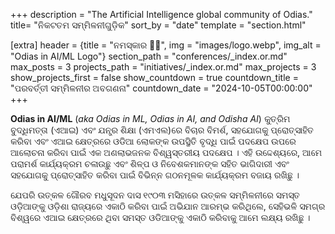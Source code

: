 +++
description = "The Artificial Intelligence global community of Odias."
title= "ନିକଟତମ ସମ୍ମିଳନୀଗୁଡ଼ିକ"
sort_by = "date"
template = "section.html"
    
[extra]
header = {title = "ନମସ୍କାର 🙏🏼", img = "images/logo.webp", img_alt = "Odias in AI/ML Logo"}
section_path = "conferences/_index.or.md"
max_posts = 3
projects_path = "initiatives/_index.or.md"
max_projects = 3
show_projects_first = false
show_countdown = true
countdown_title = "ପରବର୍ତ୍ତୀ ସମ୍ମିଳନୀର ଅବଗଣନା"
countdown_date = "2024-10-05T00:00:00"
+++

**Odias in AI/ML** (*aka Odias in ML, Odias in AI, and Odisha AI*) କୁତ୍ରିମ ବୁଦ୍ଧିମତ୍ତା (ଏଆଇ) ଏବଂ ଯନ୍ତ୍ର ଶିକ୍ଷା (ଏମଏଲ)ରେ ବିଚାର ବିମର୍ଶ, ସହଯୋଗକୁ ପ୍ରୋତ୍ସାହିତ କରିବା ଏବଂ ଏଆଇ କ୍ଷେତ୍ରରେ ଓଡିଆ ଲୋକଙ୍କ ଉପସ୍ଥିତି ବୃଦ୍ଧି ପାଇଁ ପଦକ୍ଷେପ ଉପରେ ଆଲୋଚନା କରିବା ପାଇଁ ଏକ ଅଣଲାଭଜନକ ବିଶ୍ୱସ୍ତରୀୟ ପଦକ୍ଷେପ । ଏହି ଉଦ୍ଦେଶ୍ୟରେ, ଆମେ ପରାମର୍ଶ କାର୍ଯ୍ୟକ୍ରମ ଚଳାଉଛୁ ଏବଂ ଶିଳ୍ପ ଓ ନିବେଶକମାନଙ୍କ ସହିତ ଭାଗିଦାରୀ ଏବଂ ସହଯୋଗକୁ ପ୍ରୋତ୍ସାହିତ କରିବା ପାଇଁ ବିଭିନ୍ନ ଗଠନମୂଳକ କାର୍ଯ୍ୟକ୍ରମ ବଜାୟ ରଖିଛୁ ।

ଯେପରି ଉତ୍କଳ ଗୌରବ ମଧୁସୂଦନ ଦାସ ୧୯୦୩ ମସିହାରେ ଉତ୍କଳ ସମ୍ମିଳନୀରେ ସମସ୍ତ ଓଡ଼ିଆଙ୍କୁ ଓଡ଼ିଶା ରାଜ୍ୟରେ ଏକାଠି କରିବା ପାଇଁ ଅଭିଯାନ ଆରମ୍ଭ କରିଥିଲେ, ସେହିଭଳି ସମଗ୍ର ବିଶ୍ୱରେ ଏଆଇ କ୍ଷେତ୍ରରେ ଥିବା ସମସ୍ତ ଓଡିଆଙ୍କୁ ଏକାଠି କରିବାକୁ ଆମେ ଲକ୍ଷ୍ୟ ରଖିଛୁ ।